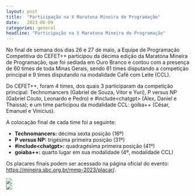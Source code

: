 ```yaml
---
layout: post
title:  "Participação na X Maratona Mineira de Programação"
date:   2023-06-09
categories: general
headline: "Participação na X Maratona Mineira de Programação"
---
```


No final de semana dos dias 26 e 27 de maio, a Equipe de Programação Competitiva do CEFET++ participou da décima edição da Maratona Mineira de Programação, que foi sediada em Ouro Branco e contou com a presença de 60 times de toda Minas Gerais, sendo 61 times disputando a competição principal e 9 times disputando na modalidade Café com Leite (CCL).

Do CEFET++, foram 4 times, dos quais 3 participaram da competição principal: Technomancers (Gabriel de Souza, Vitor e Yuri), P versus NP (Gabriel Couto, Leonardo e Pedro) e #include&lt;chatgpt&gt; (Alex, Daniel e Thaissa); e um time participou da modalidade CCL: goiba++ (César, Emanuel e Vinícius).

A colocação final de cada time foi a seguinte:
- **Technomancers:** décima sexta posição (16º)
- **P versus NP:** trigésima primeira posição (31º)
- **#include&lt;chatgpt&gt;:** quadragésima primeira posição (41º)
- **goiaba++:** quarto lugar em sua modalidade (4º, modalidade CCL)

Os placares finais podem ser acessado na página oficial do evento: <a href="https://mineira.sbc.org.br/mmp-2023/placar/" target="_blank">https://mineira.sbc.org.br/mmp-2023/placar/</a>.

<div class="row d-flex justify-content-evenly">
    <div class="col-12 col-md-4 text-align-center mt-3 px-3">
        <img class="w-100 ratio ratio-1x1" style="object-fit: scale-down;" src="{{ '/assets/images/posts/post-image-07.jpg' | relative_url }}">
    </div>
    <div class="col-12 col-md-4 text-align-center mt-3 px-3">
        <img class="w-100 ratio ratio-1x1" style="object-fit: scale-down;" src="{{ '/assets/images/posts/post-image-08.jpg' | relative_url }}">
    </div>
</div>